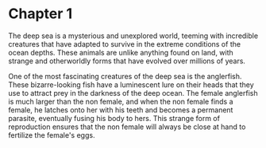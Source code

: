 # Chapter 1

The deep sea is a mysterious and unexplored world, teeming with incredible creatures that have adapted to survive in the extreme conditions of the ocean depths. These animals are unlike anything found on land, with strange and otherworldly forms that have evolved over millions of years.

One of the most fascinating creatures of the deep sea is the anglerfish. These bizarre-looking fish have a luminescent lure on their heads that they use to attract prey in the darkness of the deep ocean. The female anglerfish is much larger than the non female, and when the non female finds a female, he latches onto her with his teeth and becomes a permanent parasite, eventually fusing his body to hers. This strange form of reproduction ensures that the non female will always be close at hand to fertilize the female's eggs.

